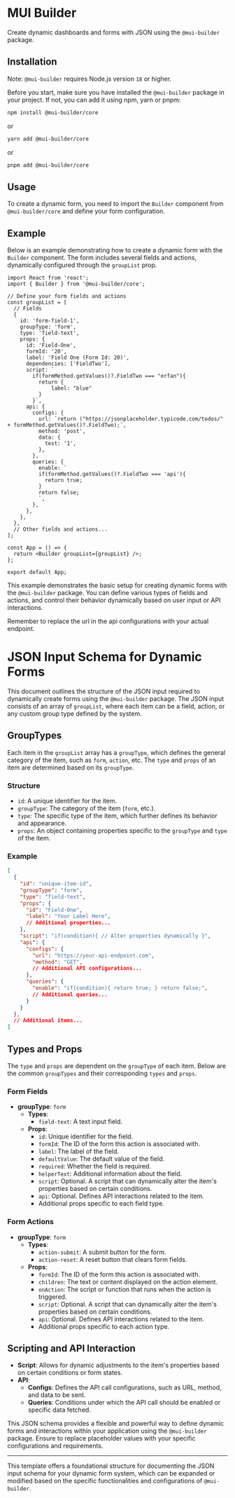 # MUI Builder

Create dynamic dashboards and forms with JSON using the `@mui-builder` package. 

## Installation

Note: `@mui-builder` requires Node.js version `18` or higher.

Before you start, make sure you have installed the `@mui-builder` package in your project. If not, you can add it using npm, yarn or pnpm:

```bash
npm install @mui-builder/core 
```
 or
 ```bash
yarn add @mui-builder/core 
```
 or
 ```bash
pnpm add @mui-builder/core 
```

## Usage

To create a dynamic form, you need to import the `Builder` component from `@mui-builder/core` and define your form configuration.

## Example

Below is an example demonstrating how to create a dynamic form with the `Builder` component. The form includes several fields and actions, dynamically configured through the `groupList` prop.

```tsx
import React from 'react';
import { Builder } from '@mui-builder/core';

// Define your form fields and actions
const groupList = [
  // Fields
  {
    id: 'form-field-1',
    groupType: 'form',
    type: 'field-text',
    props: {
      id: 'Field-One',
      formId: '20',
      label: 'Field One (Form Id: 20)',
      dependencies: ['FieldTwo'],
      script: `
        if(formMethod.getValues()?.FieldTwo === "erfan"){
          return {
              label: "blue"
          }
        }`,
      api: {
        configs: {
          url: `return ("https://jsonplaceholder.typicode.com/todos/" + formMethod.getValues()?.FieldTwo);`,
          method: 'post',
          data: {
            test: '1',
          },
        },
        queries: {
          enable: `
          if(formMethod.getValues()?.FieldTwo === 'api'){
            return true;
          }
          return false;
          `,
        },
      },
    },
  },
  // Other fields and actions...
];

const App = () => {
  return <Builder groupList={groupList} />;
};

export default App;
```

This example demonstrates the basic setup for creating dynamic forms with the `@mui-builder` package. You can define various types of fields and actions, and control their behavior dynamically based on user input or API interactions.

Remember to replace the url in the api configurations with your actual endpoint.




# JSON Input Schema for Dynamic Forms

This document outlines the structure of the JSON input required to dynamically create forms using the `@mui-builder` package. The JSON input consists of an array of `groupList`, where each item can be a field, action, or any custom group type defined by the system. 

## GroupTypes

Each item in the `groupList` array has a `groupType`, which defines the general category of the item, such as `form`, `action`, etc. The `type` and `props` of an item are determined based on its `groupType`.

### Structure

- `id`: A unique identifier for the item.
- `groupType`: The category of the item (`form`, etc.).
- `type`: The specific type of the item, which further defines its behavior and appearance.
- `props`: An object containing properties specific to the `groupType` and `type` of the item.


### Example

```json
[
  {
    "id": "unique-item-id",
    "groupType": "form",
    "type": "field-text",
    "props": {
      "id": "Field-One",
      "label": "Your Label Here",
      // Additional properties...
    },
    "script": "if(condition){ // Alter properties dynamically }",
    "api": {
      "configs": {
        "url": "https://your-api-endpoint.com",
        "method": "GET",
        // Additional API configurations...
      },
      "queries": {
        "enable": "if(condition){ return true; } return false;",
        // Additional queries...
      }
    }
  },
  // Additional items...
]
```

## Types and Props

The `type` and `props` are dependent on the `groupType` of each item. Below are the common `groupTypes` and their corresponding `types` and `props`.

### Form Fields

- **groupType**: `form`
  - **Types**:
    - `field-text`: A text input field.
  - **Props**:
    - `id`: Unique identifier for the field.
     - `formId`: The ID of the form this action is associated with.
    - `label`: The label of the field.
    - `defaultValue`: The default value of the field.
    - `required`: Whether the field is required.
    - `helperText`: Additional information about the field.
    - `script`: Optional. A script that can dynamically alter the item's properties based on certain conditions.
    - `api`: Optional. Defines API interactions related to the item.
    - Additional props specific to each field type.

### Form Actions

- **groupType**: `form`
  - **Types**:
    - `action-submit`: A submit button for the form.
    - `action-reset`: A reset button that clears form fields.
  - **Props**:
    - `formId`: The ID of the form this action is associated with.
    - `children`: The text or content displayed on the action element.
    - `onAction`: The script or function that runs when the action is triggered.
    - `script`: Optional. A script that can dynamically alter the item's properties based on certain conditions.
    - `api`: Optional. Defines API interactions related to the item.
    - Additional props specific to each action type.

## Scripting and API Interaction

- **Script**: Allows for dynamic adjustments to the item's properties based on certain conditions or form states.
- **API**:
  - **Configs**: Defines the API call configurations, such as URL, method, and data to be sent.
  - **Queries**: Conditions under which the API call should be enabled or specific data fetched.

This JSON schema provides a flexible and powerful way to define dynamic forms and interactions within your application using the `@mui-builder` package. Ensure to replace placeholder values with your specific configurations and requirements.

--- 

This template offers a foundational structure for documenting the JSON input schema for your dynamic form system, which can be expanded or modified based on the specific functionalities and configurations of `@mui-builder`.
